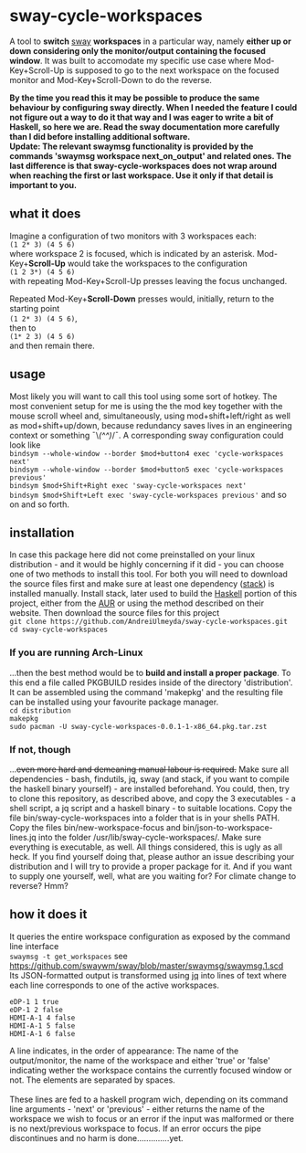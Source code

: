 # sway-cycle-workspaces
A tool to **switch** [sway](https://swaywm.org/) **workspaces** in a particular way, namely **either up or down considering only the monitor/output containing the focused window**.
It was built to accomodate my specific use case where Mod-Key+Scroll-Up is supposed to go to the next workspace on the focused monitor and Mod-Key+Scroll-Down to do the reverse.

**By the time you read this it may be possible to produce the same behaviour by configuring sway directly. When I needed the feature I could not figure out a way to do it that way and I was eager to write a bit of Haskell, so here we are. Read the sway documentation more carefully than I did before installing additional software.**
<br/>
**Update: The relevant swaymsg functionality is provided by the commands 'swaymsg workspace next_on_output' and related ones. The last difference is that sway-cycle-workspaces does not wrap around when reaching the first or last workspace. Use it only if that detail is important to you.**

## what it does
Imagine a configuration of two monitors with 3 workspaces each:
<br/> `(1 2* 3) (4 5 6)`<br/>
where workspace 2 is focused, which is indicated by an asterisk.
Mod-Key+**Scroll-Up** would take the workspaces to the configuration
<br/>`(1 2 3*) (4 5 6)`<br/>
with repeating Mod-Key+Scroll-Up presses leaving the focus unchanged.

Repeated Mod-Key+**Scroll-Down** presses would, initially, return to the starting point
<br/>`(1 2* 3) (4 5 6)`,<br/>
then to
<br/>`(1* 2 3) (4 5 6)`<br/>
and then remain there.

## usage
Most likely you will want to call this tool using some sort of hotkey. The most convenient setup for
me is using the the mod key together with the mouse scroll wheel and, simultaneously, using mod+shift+left/right
as well as mod+shift+up/down, because redundancy saves lives in an engineering context or something ¯\\_(^^)_/¯.
A corresponding sway configuration could look like
<br/> `bindsym --whole-window --border $mod+button4 exec 'cycle-workspaces next'`
<br/> `bindsym --whole-window --border $mod+button5 exec 'cycle-workspaces previous'`
<br/> `bindsym $mod+Shift+Right exec 'sway-cycle-workspaces next'`
<br/> `bindsym $mod+Shift+Left exec 'sway-cycle-workspaces previous'`
and so on and so forth.

## installation
In case this package here did not come preinstalled on your linux distribution - and it would be highly concerning if it did - you can choose one of two methods to install this tool. For both you will need to download the source files first and make sure at least one dependency ([stack](https://docs.haskellstack.org/en/stable/README/)) is installed manually.
Install stack, later used to build the [Haskell](https://www.haskell.org/) portion of this project, either from the [AUR](https://wiki.archlinux.org/title/Arch_User_Repository) or using the method described on their website. Then download the source files for this project
<br/> `git clone https://github.com/AndreiUlmeyda/sway-cycle-workspaces.git`
<br/> `cd sway-cycle-workspaces`
### If you are running Arch-Linux
...then the best method would be to **build and install a proper package**. To this end a file called PKGBUILD resides inside of the directory 'distribution'. It can be assembled using the command 'makepkg' and the resulting file can be installed using your favourite package manager.
<br/> `cd distribution`
<br/> `makepkg`
<br/> `sudo pacman -U sway-cycle-workspaces-0.0.1-1-x86_64.pkg.tar.zst`

### **If not, though**
...~~even more hard and demeaning manual labour is required.~~
Make sure all dependencies - bash, findutils, jq, sway (and stack, if you want to compile the haskell binary yourself) - are installed beforehand. 
You could, then, try to clone this repository, as described above, and copy the 3 executables - a shell script, a jq script and a haskell binary - to suitable locations.
Copy the file bin/sway-cycle-workspaces into a folder that is in your shells PATH.
Copy the files bin/new-workspace-focus and bin/json-to-workspace-lines.jq into the folder /usr/lib/sway-cycle-workspaces/.
Make sure everything is executable, as well.
All things considered, this is ugly as all heck. If you find yourself doing that, please author an issue describing your distribution and I will try to provide a
proper package for it. And if you want to supply one yourself, well, what are you waiting for? For climate change to reverse? Hmm?

## how it does it
It queries the entire workspace configuration as exposed by the command line interface<br/>
`swaymsg -t get_workspaces` see https://github.com/swaywm/sway/blob/master/swaymsg/swaymsg.1.scd <br/>
Its JSON-formatted output is transformed using [jq](https://stedolan.github.io/jq/) into lines of text where each line corresponds to one of the active workspaces.
```
eDP-1 1 true
eDP-1 2 false
HDMI-A-1 4 false
HDMI-A-1 5 false
HDMI-A-1 6 false
```
A line indicates, in the order of appearance: The name of the output/monitor, the name of the workspace and either 'true' or 'false' indicating wether the workspace contains the currently focused window or not. The elements are separated by spaces.<br/><br/>
These lines are fed to a haskell program wich, depending on its command line arguments - 'next' or 'previous' - either returns the name of the workspace we wish to focus or an error if the input was malformed or there is no next/previous workspace to focus. If an error occurs the pipe discontinues and no harm is done..............yet.